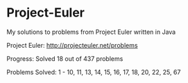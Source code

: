 Project-Euler
=============

My solutions to problems from Project Euler written in Java

Project Euler: http://projecteuler.net/problems

Progress:
Solved 18 out of 437 problems

Problems Solved:
1 - 10, 11, 13, 14, 15, 16, 17, 18, 20, 22, 25, 67

